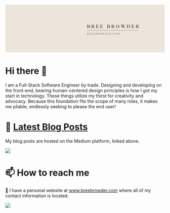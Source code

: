 
![Bree Browder (4)](https://github.com/breebrowder/breebrowder/blob/main/Beige%20Simple%20Elegant%20Personal%20LinkedIn%20Banner.png)


# Hi there 👋
I am a Full-Stack Software Engineer by trade. Designing and developing on the front-end, bearing human-centered design principles is how I got my start in technology. These things utilize my thirst for creativity and advocacy. Because this foundation fits the scope of many roles, it makes me pliable, endlessly seeking to please the end user!

# 📝 <a href="https://medium.com/@breebrowder">Latest Blog Posts</a>
My blog posts are hosted on the Medium platform, linked above.

<img width="35%" src="https://github-readme-stats.vercel.app/api/top-langs/?username=breebrowder&layout=compact&show_icons=true&theme=merko" />

# 📫 How to reach me
🔗 I have a personal website at www.breebrowder.com where all of my contact information is located.



<img width="35%" src="https://github-readme-stats.vercel.app/api?username=breebrowder&show_icons=true&theme=merko" />
